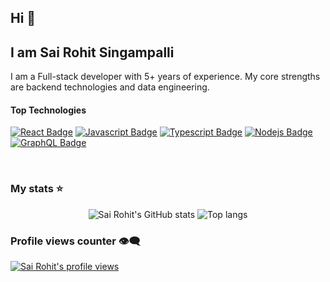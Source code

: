 ## Hi 👋
## I am Sai Rohit Singampalli
I am a Full-stack developer with 5+ years of experience. My core strengths are backend technologies and data engineering.

#### Top Technologies

[![React Badge](https://img.shields.io/badge/-React-61DBFB?style=for-the-badge&labelColor=black&logo=react&logoColor=61DBFB)](#) [![Javascript Badge](https://img.shields.io/badge/-Javascript-F0DB4F?style=for-the-badge&labelColor=black&logo=javascript&logoColor=F0DB4F)](#) [![Typescript Badge](https://img.shields.io/badge/-Typescript-007acc?style=for-the-badge&labelColor=black&logo=typescript&logoColor=007acc)](#) [![Nodejs Badge](https://img.shields.io/badge/-Nodejs-3C873A?style=for-the-badge&labelColor=black&logo=node.js&logoColor=3C873A)](#) [![GraphQL Badge](https://img.shields.io/badge/-GraphQl-e535ab?style=for-the-badge&labelColor=black&logo=node.js&logoColor=e535ab)](#)



<br/>

### My stats ⭐

<div align="center">
<img alt="Sai Rohit's GitHub stats" src="https://github-readme-stats.vercel.app/api?username=SaiRohitSingampalli&show_icons=true&theme=transparent"/>
<img alt="Top langs" src="https://github-readme-stats.vercel.app/api/top-langs/?username=SaiRohitSingampalli&layout=compact&&langs_count=8"/>
</div>

### Profile views counter 👁️‍🗨️
[![Sai Rohit's profile views](https://u8views.com/api/v1/github/profiles/7869344/views/day-week-month-total-count.svg)](https://u8views.com/github/SaiRohitSingampalli)
